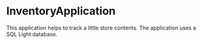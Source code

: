 # InventoryApplication

This application helps to track a little store contents. The application uses a SQL Light database.
